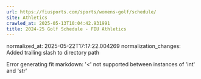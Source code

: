 ```yaml
---
url: https://fiusports.com/sports/womens-golf/schedule/
site: Athletics
crawled_at: 2025-05-13T10:04:42.931991
title: 2024-25 Golf Schedule - FIU Athletics
---
```

normalized_at: 2025-05-22T17:17:22.004269
normalization_changes: Added trailing slash to directory path

Error generating fit markdown: '<' not supported between instances of 'int' and 'str'